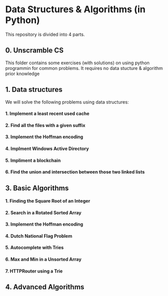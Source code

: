 # Data Structures & Algorithms (in Python)

This repository is divided into 4 parts. 

## 0. Unscramble CS

This folder contains some exercises (with solutions) on using python programmin for common problems. It requires no data stucture & algorithm prior knowledge

## 1. Data structures

We will solve the following problems using data structures:

#### 1. Implement a least recent used cache
#### 2. Find all the files with a given suffix
#### 3. Implement the Hoffman encoding
#### 4. Implment Windows Active Directory
#### 5. Impliment a blockchain 
#### 6. Find the union and intersection between those two linked lists

## 3. Basic Algorithms

#### 1. Finding the Square Root of an Integer
#### 2. Search in a Rotated Sorted Array
#### 3. Implement the Hoffman encoding
#### 4. Dutch National Flag Problem
#### 5. Autocomplete with Tries 
#### 6. Max and Min in a Unsorted Array
#### 7. HTTPRouter using a Trie

## 4. Advanced Algorithms
